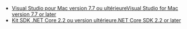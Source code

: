 * [<span data-ttu-id="bcb1b-101">Visual Studio pour Mac version 7.7 ou ultérieure</span><span class="sxs-lookup"><span data-stu-id="bcb1b-101">Visual Studio for Mac version 7.7 or later</span></span>](https://visualstudio.microsoft.com/downloads/)
* [<span data-ttu-id="bcb1b-102">Kit SDK .NET Core 2.2 ou version ultérieure</span><span class="sxs-lookup"><span data-stu-id="bcb1b-102">.NET Core SDK 2.2 or later</span></span>](https://www.microsoft.com/net/download/all)